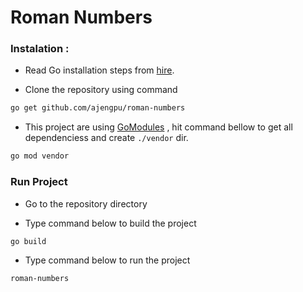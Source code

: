 # Roman Numbers

### Instalation :
* Read Go installation steps from [hire](golang.org/doc/install).

* Clone the repository using command 
```sh
go get github.com/ajengpu/roman-numbers
```

* This project are using [GoModules](https://github.com/golang/go/wiki/Modules) , hit command bellow to get all dependenciess and create `./vendor` dir.
```sh
go mod vendor
```

### Run Project
* Go to the repository directory 

* Type command below to build the project
```sh
go build
```

* Type command below to run the project
```sh
roman-numbers
```